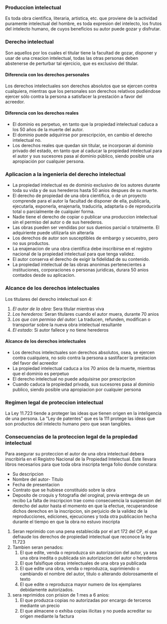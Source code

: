 
### Produccion intelectual  
Es toda obra cientifica, literaria, artistica, etc. que proviene de la actividad puramente intelectual del hombre, es toda expresion del intelecto, los frutos del intelecto humano, de cuyos beneficios su autor puede gozar y disfrutar.






### Derecho intelectual  
Son aquellos por los cuales el titular tiene la facultad de gozar, disponer y usar de una creacion intelectual, todas las otras personas deben abstenerse de perturbar tal ejercicio, que es exclusivo del titular.


#### Diferencia con los derechos personales
Los derechos intelectuales son derechos absolutos que se ejercen contra cualquiera, mientras que los personales son derechos relativos pudiéndose ejercer sólo contra la persona a satisfacer la prestación a favor del acreedor.



#### Diferencia con los derechos reales
- El dominio es perpetuo, en tanto que la propiedad intelectual caduca a los 50 años de la muerte del autor.
- El dominio puede adquirirse por prescripción, en cambio el derecho intelectual no.
- Los derechos reales que quedan sin titular, se incorporan al dominio privado del estado, en tanto que al caducar la propiedad intelectual para el autor y sus sucesores pasa al dominio público, siendo posible una apropiación por cualquier persona.






### Aplicacion a la ingenieria del derecho intelectual  
- La propiedad intelectual es de dominio exclusivo de los autores durante toda su vida y de sus herederos hasta 50 anios despues de su muerte.
- El derecho de propiedad de una obra cientifica, o de un proyecto comprende para el autor la facultad de disponer de ella, publicarla, ejecutarla, exponerla, enajenarla, traducirla, adaptarla o de reproducirla total o parcialmente de cualquier forma.
- Nadie tiene el derecho de copiar o publicar una produccion intelectual sin el permiso del autor o de sus herederos.
- Las obras pueden ser vendidas por sus duenios parcial o totalmente. El adquiriente puede utilizarla sin alterarla
- Los derechos de autor son susceptibles de embargo y secuestro,  pero no sus productos.
- La enajenacion de una obra cientifica debe inscribirse en el registro nacional de la propiedad intelectual para que tenga validez.
- El autor conserva el derecho de exigir la fidelidad de su contenido.
- La propiedad intelectual de las obras anonimas pertenecientes a instituciones, corporaciones o personas juridicas, durara 50 anios contados desde su aplicacion.






### Alcance de los derechos intelectuales  
Los titulares del derecho intelectual son 4:
1. *El autor de la obra:* Sera titular mientras viva
2. *Los herederos:* Seran titulares cuando el autor muera, durante 70 anios
3. *Los que con permiso del autor:* La traducen, refunden, modifican o transportar sobre la nueva obra intelectual resultante
4. *El estado:* Si autor fallece y no tiene herederos
#### Alcance de los derechos intelectuales
- Los derechos intelectuales son derechos absolutos, osea, se ejercen contra cualquiera, no solo contra la persona a sastifacer la prestacion del favor del acreedor
- La propiedad intelectual caduca a los 70 anios de la muerte, mientras que el dominio es perpetuo
- El derecho intelectual no puede adquisirse por prescripcion
- Cuando caduca la propiedad privada, sus sucesores pasa al dominio publico, siendo posible una apropiacion por cualquier persona








### Regimen legal de proteccion intelectual  
La Ley 11.723 tiende a proteger las ideas que tienen origen en la inteligencia de una persona. La "Ley de patentes" que es la 111 protege las ideas que son productos del intelecto humano pero que sean tangibles.








### Consecuencias de la proteccion legal de la propiedad intelectual  
Para asegurar su proteccion el autor de una obra intelectual debera inscribirla en el Registro Nacional de la Propiedad Intelectual. Este llevara libros necesarios para que toda obra inscripta tenga folio donde constara:
- Su descripcion
- Nombre del autor- Titulo
- Fecha de presentacion
- Contrato que se hubiese constituido sobre la obra
- Deposito de croquis y fotografia del oroginal, previa entrega de un recibo
La falta de inscripcion trae como consecuencia la suspension del derecho del autor hasta el momento en que la efectue, recuperandose dichos derechos en la inscripcion, sin perjuicio de la validez de la reproducciones, ediciones, ejecuciones y toda otra publicacion hecha durante el tiempo en que la obra no estuvo inscripta
1. Seran reprimido con una pena establecida por el art 172 del CP, el que defraude los derechos de propiedad intelectual que reconoce la ley 11.723
2. Tambien seran penados:
	1. El que edite, venda o reproduzca sin autorizacion del autor, ya sea una obra inedita o publicada sin autorizacion del autor o herederos
	2. El que falsifique obras intelectuales de una obra ya publicada
	3. El que edite una obra, venda o reproduzca, suprimiendo o cambiando el nombre del autor, titulo o alterando dolorosamente el texto
	4. El que edite o reproduzca mayor numero de los ejemplares debidamente autorizados.
3. sera reprimidos con prision de 1 mes a 6 anios:
	1. El que produzca copias no autorizadas por encargo de terceros mediante un precio
	2. El que almacene o exhiba copias ilicitas y no pueda acreditar su origen mediante la factura




